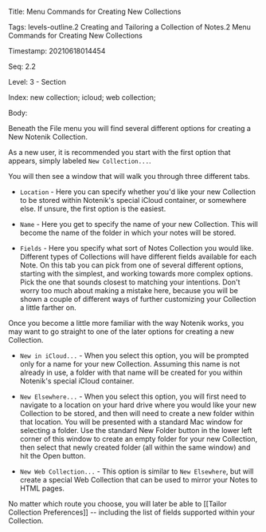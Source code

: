 Title:  Menu Commands for Creating New Collections

Tags:   levels-outline.2 Creating and Tailoring a Collection of Notes.2 Menu Commands for Creating New Collections

Timestamp: 20210618014454

Seq:    2.2

Level:  3 - Section

Index:  new collection; icloud; web collection; 

Body: 

Beneath the File menu you will find several different options for creating a New Notenik Collection. 

As a new user, it is recommended you start with the first option that appears, simply labeled `New Collection...`.

You will then see a window that will walk you through three different tabs. 

+ `Location` - Here you can specify whether you'd like your new Collection to be stored within Notenik's special iCloud container, or somewhere else. If unsure, the first option is the easiest. 

+ `Name` - Here you get to specify the name of your new Collection. This will become the name of the folder in which your notes will be stored. 

+ `Fields` - Here you specify what sort of Notes Collection you would like. Different types of Collections will have different fields available for each Note. On this tab you can pick from one of several different options, starting with the simplest, and working towards more complex options. Pick the one that sounds closest to matching your intentions. Don't worry too much about making a mistake here, because you will be shown a couple of different ways of further customizing your Collection a little farther on. 

Once you become a little more familiar with the way Notenik works, you may want to go straight to one of the later options for creating a new Collection. 

+ `New in iCloud...` - When you select this option, you will be prompted only for a name for your new Collection. Assuming this name is not already in use, a folder with that name will be created for you within Notenik's special iCloud container. 

+ `New Elsewhere...` - When you select this option, you will first need to navigate to a location on your hard drive where you would like your new Collection to be stored, and then will need to create a new folder within that location. You will be presented with a standard Mac window for selecting a folder. Use the standard New Folder button in the lower left corner of this window to create an empty folder for your new Collection, then select that newly created folder (all within the same window) and hit the Open button. 

+ `New Web Collection...` - This option is similar to `New Elsewhere`, but will create a special Web Collection that can be used to mirror your Notes to HTML pages. 

No matter which route you choose, you will later be able to [[Tailor Collection Preferences]] -- including the list of fields supported within your Collection.
